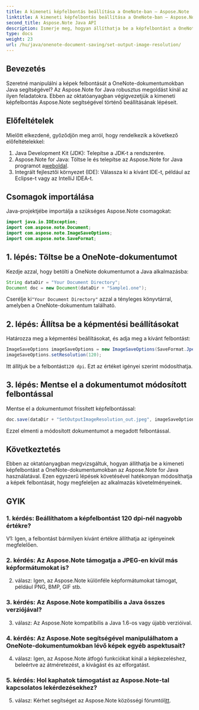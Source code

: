 ```yaml
---
title: A kimeneti képfelbontás beállítása a OneNote-ban – Aspose.Note
linktitle: A kimeneti képfelbontás beállítása a OneNote-ban – Aspose.Note
second_title: Aspose.Note Java API
description: Ismerje meg, hogyan állíthatja be a képfelbontást a OneNote-dokumentumokban az Aspose.Note for Java segítségével. Kövesse lépésről lépésre útmutatónkat az egyszerű megvalósítás érdekében
type: docs
weight: 23
url: /hu/java/onenote-document-saving/set-output-image-resolution/
---
```

## Bevezetés

Szeretné manipulálni a képek felbontását a OneNote-dokumentumokban Java segítségével? Az Aspose.Note for Java robusztus megoldást kínál az ilyen feladatokra. Ebben az oktatóanyagban végigvezetjük a kimeneti képfelbontás Aspose.Note segítségével történő beállításának lépéseit.

## Előfeltételek

Mielőtt elkezdené, győződjön meg arról, hogy rendelkezik a következő előfeltételekkel:

1. Java Development Kit (JDK): Telepítse a JDK-t a rendszerére.
2. Aspose.Note for Java: Töltse le és telepítse az Aspose.Note for Java programot a[weboldal](https://releases.aspose.com/note/java/).
3. Integrált fejlesztői környezet (IDE): Válassza ki a kívánt IDE-t, például az Eclipse-t vagy az IntelliJ IDEA-t.

## Csomagok importálása

Java-projektjébe importálja a szükséges Aspose.Note csomagokat:

```java
import java.io.IOException;
import com.aspose.note.Document;
import com.aspose.note.ImageSaveOptions;
import com.aspose.note.SaveFormat;
```

## 1. lépés: Töltse be a OneNote-dokumentumot

Kezdje azzal, hogy betölti a OneNote dokumentumot a Java alkalmazásba:

```java
String dataDir = "Your Document Directory";
Document doc = new Document(dataDir + "Sample1.one");
```

 Cserélje ki`"Your Document Directory"` azzal a tényleges könyvtárral, amelyben a OneNote-dokumentum található.

## 2. lépés: Állítsa be a képmentési beállításokat

Határozza meg a képmentési beállításokat, és adja meg a kívánt felbontást:

```java
ImageSaveOptions imageSaveOptions = new ImageSaveOptions(SaveFormat.Jpeg);
imageSaveOptions.setResolution(120);
```

 Itt állítjuk be a felbontást`120 dpi`. Ezt az értéket igényei szerint módosíthatja.

## 3. lépés: Mentse el a dokumentumot módosított felbontással

Mentse el a dokumentumot frissített képfelbontással:

```java
doc.save(dataDir + "SetOutputImageResolution_out.jpeg", imageSaveOptions);
```

Ezzel elmenti a módosított dokumentumot a megadott felbontással.

## Következtetés

Ebben az oktatóanyagban megvizsgáltuk, hogyan állíthatja be a kimeneti képfelbontást a OneNote-dokumentumokban az Aspose.Note for Java használatával. Ezen egyszerű lépések követésével hatékonyan módosíthatja a képek felbontását, hogy megfeleljen az alkalmazás követelményeinek.


## GYIK

### 1. kérdés: Beállíthatom a képfelbontást 120 dpi-nél nagyobb értékre?

V1: Igen, a felbontást bármilyen kívánt értékre állíthatja az igényeinek megfelelően.

### 2. kérdés: Az Aspose.Note támogatja a JPEG-en kívül más képformátumokat is?

2. válasz: Igen, az Aspose.Note különféle képformátumokat támogat, például PNG, BMP, GIF stb.

### 3. kérdés: Az Aspose.Note kompatibilis a Java összes verziójával?

3. válasz: Az Aspose.Note kompatibilis a Java 1.6-os vagy újabb verzióival.

### 4. kérdés: Az Aspose.Note segítségével manipulálhatom a OneNote-dokumentumokban lévő képek egyéb aspektusait?

4. válasz: Igen, az Aspose.Note átfogó funkciókat kínál a képkezeléshez, beleértve az átméretezést, a kivágást és az elforgatást.

### 5. kérdés: Hol kaphatok támogatást az Aspose.Note-tal kapcsolatos lekérdezésekhez?

 5. válasz: Kérhet segítséget az Aspose.Note közösségi fórumtól[itt](https://forum.aspose.com/c/note/28).